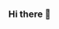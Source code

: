 ### Hi there 👋

<!--
**themaj9/themaj9** is a ✨ _special_ ✨ repository because its `README.md` (this file) appears on your GitHub profile.

Here are some ideas to get you started:

- 🔭 I’m currently student in web developper at webforce3
...
- 🌱 I’m currently learning PHP , javascript , wordpress...

- 👯 I’m looking to collaborate on ...

- 🤔 I’m looking for help with training session

- 💬 Ask me about ...
- 📫 How to reach me: leoniezebaze@gmail.com
- 😄 Pronouns: ...
- ⚡ Fun fact: ...
-->
